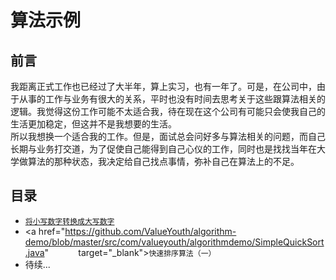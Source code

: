 # 算法示例
## 前言
我距离正式工作也已经过了大半年，算上实习，也有一年了。可是，在公司中，由于从事的工作与业务有很大的关系，平时也没有时间去思考关于这些跟算法相关的逻辑。我觉得这份工作可能不太适合我，待在现在这个公司有可能只会使我自己的生活更加稳定，但这并不是我想要的生活。<br>
所以我想换一个适合我的工作。但是，面试总会问好多与算法相关的问题，而自己长期与业务打交道，为了促使自己能得到自己心仪的工作，同时也是找找当年在大学做算法的那种状态，我决定给自己找点事情，弥补自己在算法上的不足。
## 目录
* <a href="https://github.com/ValueYouth/algorithm-demo/blob/master/src/com/valueyouth/algorithmdemo/TransformNumber.java"            target="_blank">`将小写数字转换成大写数字`</a>
* <a href="https://github.com/ValueYouth/algorithm-demo/blob/master/src/com/valueyouth/algorithmdemo/SimpleQuickSort.java"            target="_blank">`快速排序算法（一）`</a>
* 待续... 
